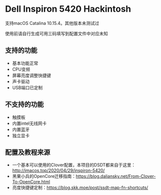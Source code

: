 # Dell Inspiron 5420 Hackintosh

支持macOS Catalina 10.15.4。其他版本未测试过

使用前请自行生成可用三码填写到配置文件中对应未知

## 支持的功能

* 基本功能正常
* CPU变频
* 屏幕亮度调整快捷键
* 声卡驱动
* USB端口已定制

## 不支持的功能

* 触摸板
* 内置intel无线网卡
* 内置蓝牙
* 独立显卡

## 配置及教程来源

* 一个基本可以使用的Clover配置，本项目的DSDT都来自于这里：<http://imacos.top/2020/04/29/inspiron-5420/>
* 黑果小兵的OpenCore迁移指南：<https://blog.daliansky.net/From-Clover-To-OpenCore.html>
* 亮度快捷键定制：<https://blog.skk.moe/post/ssdt-map-fn-shortcuts/>
